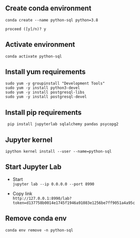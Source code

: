 ## Create conda environment
```
conda create --name python-sql python=3.8

proceed ([y]/n)? y
```

## Activate environment
```
conda activate python-sql
```
## Install yum requirements
```
sudo yum -y groupinstall "Development Tools"
sudo yum -y install python3-devel
sudo yum -y install postgresql-libs
sudo yum -y install postgresql-devel
```

## Install pip requirements
```
 pip install jupyterlab sqlalchemy pandas psycopg2
```

## Jupyter kernel
` ipython kernel install --user --name=python-sql `

## Start Jupyter Lab
- Start  
` jupyter lab --ip 0.0.0.0 --port 8990 `

- Copy link  
` http://127.0.0.1:8990/lab?token=d137758b0014e1745f1946a91083e1256be7ff9051a4a95c `


## Remove conda env 
` conda env remove -n python-sql ` 